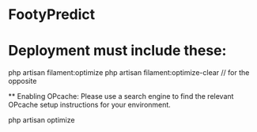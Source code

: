 # FootyPredict


# Deployment must include these:

php artisan filament:optimize
php artisan filament:optimize-clear // for the opposite

** Enabling OPcache: Please use a search engine to find the relevant OPcache setup instructions for your environment.
  
php artisan optimize